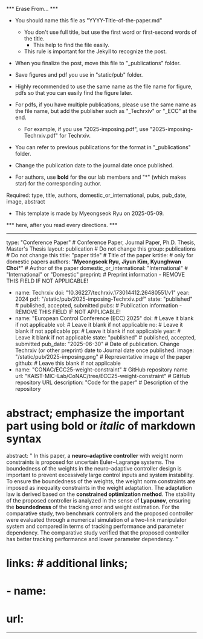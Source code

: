 ***           Erase From...           ***

* You should name this file as "YYYY-Title-of-the-paper.md"
    - You don't use full title, but use the first word or first-second words of the title.
      - This help to find the file easily.
    - This rule is important for the Jekyll to recognize the post.
* When you finalize the post, move this file to "_publications" folder.
* Save figures and pdf you use in "static/pub" folder.

* Highly recommended to use the same name as the file name for figure, pdfs
  so that you can easily find the figure later.
* For pdfs, if you have multiple publications, please use the same name as the file name, but add the publisher such as "_Techrxiv" or "_ECC" at the end.
    - For example, if you use "2025-imposing.pdf", use "2025-imposing-Techrxiv.pdf" for Techrxiv.

* You can refer to previous publications for the format in "_publications" folder.

* Change the publication date to the journal date once published.

* For authors, use **bold** for the our lab members and "&#42;" (which makes star) for the corresponding author.

Required: type, title, authors, domestic_or_international, pubs, pub_date, image, abstract

- This template is made by Myeongseok Ryu on 2025-05-09.

*** here, after you read every directions. ***

---
type: "Conference Paper" # Conference Paper, Journal Paper, Ph.D. Thesis, Master's Thesis
layout: publication # Do not change this
group: publications # Do not change this
title: "paper title" # Title of the paper
krtitle: # only for domestic papers
authors: "**Myeongseok Ryu**, **Jiyun Kim**, **Kyunghwan Choi**&#42;" # Author of the paper
domestic_or_international: "International" # "International" or "Domestic"
preprint: # Preprint information - REMOVE THIS FIELD IF NOT APPLICABLE!
  - name: Techrxiv 
    doi: "10.36227/techrxiv.173014412.26480551/v1"
    year: 2024
    pdf: "/static/pub/2025-imposing-Techrxiv.pdf"
    state: "published" # published, accepted, submitted
pubs: # Publication information - REMOVE THIS FIELD IF NOT APPLICABLE!
  - name: "European Control Conference (ECC) 2025"
    doi: # Leave it blank if not applicable
    vol: # Leave it blank if not applicable
    no: # Leave it blank if not applicable
    pp: # Leave it blank if not applicable
    year: # Leave it blank if not applicable
    state: "published" # published, accepted, submitted
pub_date: "2025-06-30" # Date of publication. Change Techrxiv (or other preprint) date to Journal date once published.
image: "/static/pub/2025-imposing.png" # Representative image of the paper
github: # Leave this blank if not applicable
  - name: "CONAC/ECC25-weight-constraint" # GitHub repository name
    url: "KAIST-MIC-Lab/CoNAC/tree/ECC25-weight-constraint" # GitHub repository URL
    description: "Code for the paper" # Description of the repository
# abstract; emphasize the important part using **bold** or *italic* of markdown syntax
abstract: "
  In this paper, a **neuro–adaptive controller** with weight norm constraints is proposed for uncertain Euler‒Lagrange systems. 
  The boundedness of the weights in the neuro–adaptive controller design is important to prevent excessively large control inputs and system instability. 
  To ensure the boundedness of the weights, the weight norm constraints are imposed as inequality constraints in the weight adaptation. 
  The adaptation law is derived based on the **constrained optimization method**. 
  The stability of the proposed controller is analyzed in the sense of **Lyapunov**, ensuring the **boundedness** of the tracking error and weight estimation. 
  For the comparative study, two benchmark controllers and the proposed controller were evaluated through a numerical simulation of a two-link manipulator system and compared in terms of tracking performance and parameter dependency. 
  The comparative study verified that the proposed controller has better tracking performance and lower parameter dependency.
"
# links: # additional links;
#   - name: 
#     url: 
---